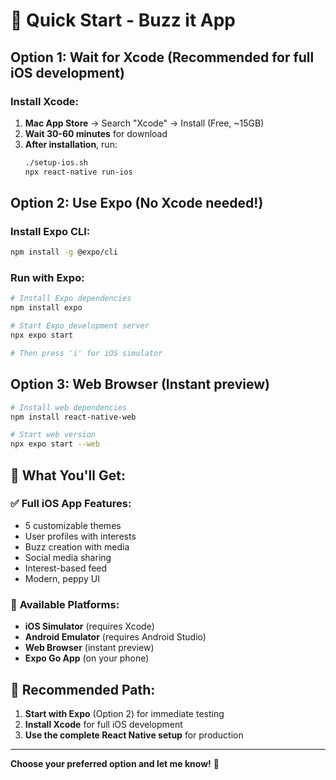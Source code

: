 # 🚀 Quick Start - Buzz it App

## Option 1: Wait for Xcode (Recommended for full iOS development)

### Install Xcode:
1. **Mac App Store** → Search "Xcode" → Install (Free, ~15GB)
2. **Wait 30-60 minutes** for download
3. **After installation**, run:
   ```bash
   ./setup-ios.sh
   npx react-native run-ios
   ```

## Option 2: Use Expo (No Xcode needed!)

### Install Expo CLI:
```bash
npm install -g @expo/cli
```

### Run with Expo:
```bash
# Install Expo dependencies
npm install expo

# Start Expo development server
npx expo start

# Then press 'i' for iOS simulator
```

## Option 3: Web Browser (Instant preview)

```bash
# Install web dependencies
npm install react-native-web

# Start web version
npx expo start --web
```

## 🎯 **What You'll Get:**

### ✅ **Full iOS App Features:**
- 5 customizable themes
- User profiles with interests
- Buzz creation with media
- Social media sharing
- Interest-based feed
- Modern, peppy UI

### 📱 **Available Platforms:**
- **iOS Simulator** (requires Xcode)
- **Android Emulator** (requires Android Studio)
- **Web Browser** (instant preview)
- **Expo Go App** (on your phone)

## 🚀 **Recommended Path:**

1. **Start with Expo** (Option 2) for immediate testing
2. **Install Xcode** for full iOS development
3. **Use the complete React Native setup** for production

---

**Choose your preferred option and let me know!** 🎉



